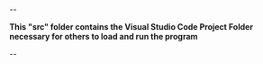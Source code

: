 --

**This "src" folder contains the Visual Studio Code Project Folder necessary for others to load and run the program**

--
